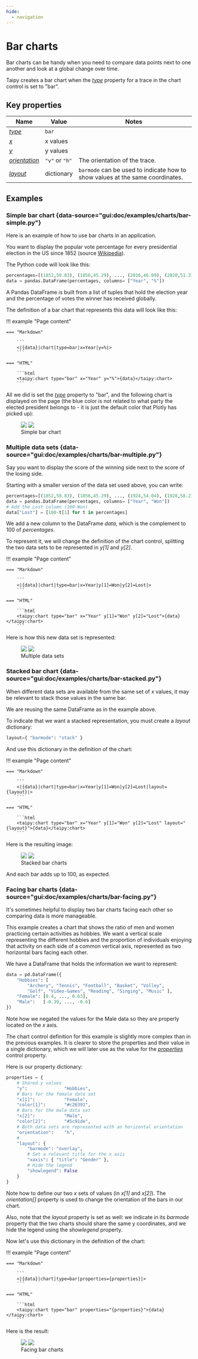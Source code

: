 ```yaml
---
hide:
  - navigation
---
```


# Bar charts

Bar charts can be handy when you need to compare data points
next to one another and look at a global change over time.

Taipy creates a bar chart when the [*type*](../chart.md#p-type) property for a trace
in the chart control is set to "bar".


## Key properties

| Name            | Value           | Notes   |
| --------------- | ------------------------- | ------------------ |
| [*type*](../chart.md#p-type)      | `bar`          |  |
| [*x*](../chart.md#p-x)            | x values           |  |
| [*y*](../chart.md#p-y)            | y values           |  |
| [*orientation*](../chart.md#p-orientation)  | `"v"` or `"h"`  | The orientation of the trace. |
| [*layout*](../chart.md#p-layout)  | dictionary  | `barmode` can be used to indicate how to show values at the same coordinates. |

## Examples

### Simple bar chart {data-source="gui:doc/examples/charts/bar-simple.py"}

Here is an example of how to use bar charts in an application.

You want to display the popular vote percentage for every presidential
election in the US since 1852 (source
[Wikipedia](https://en.wikipedia.org/wiki/List_of_United_States_presidential_elections_by_popular_vote_margin])).

The Python code will look like this:
```py
percentages=[(1852,50.83), (1856,45.29), ..., (2016,46.09), (2020,51.31)]
data = pandas.DataFrame(percentages, columns= ["Year", "%"])
```

A Pandas DataFrame is built from a list of tuples that hold the election year
and the percentage of votes the winner has received globally.

The definition of a bar chart that represents this data will look like this:

!!! example "Page content"

    === "Markdown"

        ```
        <|{data}|chart|type=bar|x=Year|y=%|>
        ```
  
    === "HTML"

        ```html
        <taipy:chart type="bar" x="Year" y="%">{data}</taipy:chart>
        ```

All we did is set the [*type*](../chart.md#p-type) property to "bar", and the
following chart is displayed on the page (the blue color is not related to what
party the elected president belongs to - it is just the default color that Plotly
has picked up):
<figure>
    <img src="../bar-simple-d.png" class="visible-dark" />
    <img src="../bar-simple-l.png" class="visible-light"/>
    <figcaption>Simple bar chart</figcaption>
</figure>

### Multiple data sets {data-source="gui:doc/examples/charts/bar-multiple.py"}

Say you want to display the score of the winning side next to the
score of the losing side.

Starting with a smaller version of the data set used above, you can write:
```py
percentages=[(1852,50.83), (1856,45.29), ..., (1924,54.04), (1928,58.21)]
data = pandas.DataFrame(percentages, columns= ["Year", "Won"])
# Add the Lost column (100-Won)
data["Lost"] = [100-t[1] for t in percentages]
```

We add a new column to the DataFrame *data*, which is the complement to 100
of *percentages*.

To represent it, we will change the definition of the chart control, splitting
the two data sets to be represented in *y[1]* and *y[2]*.

!!! example "Page content"

    === "Markdown"

        ```
        <|{data}|chart|type=bar|x=Year|y[1]=Won|y[2]=Lost|>
        ```
  
    === "HTML"

        ```html
        <taipy:chart type="bar" x="Year" y[1]="Won" y[2]="Lost">{data}</taipy:chart>
        ```


Here is how this new data set is represented:
<figure>
    <img src="../bar-multiple-d.png" class="visible-dark" />
    <img src="../bar-multiple-l.png" class="visible-light"/>
    <figcaption>Multiple data sets</figcaption>
</figure>

### Stacked bar chart {data-source="gui:doc/examples/charts/bar-stacked.py"}

When different data sets are available from the same set of *x* values, it
may be relevant to stack those values in the same bar.

We are reusing the same DataFrame as in the example above.

To indicate that we want a stacked representation, you must
create a *layout* dictionary:
```py
layout={ "barmode": "stack" }
```

And use this dictionary in the definition of the chart:

!!! example "Page content"

    === "Markdown"

        ```
        <|{data}|chart|type=bar|x=Year|y[1]=Won|y[2]=Lost|layout={layout}|>
        ```
  
    === "HTML"

        ```html
        <taipy:chart type="bar" x="Year" y[1]="Won" y[2]="Lost" layout="{layout}">{data}</taipy:chart>
        ```

Here is the resulting image:
<figure>
    <img src="../bar-stacked-d.png" class="visible-dark" />
    <img src="../bar-stacked-l.png" class="visible-light"/>
    <figcaption>Stacked bar charts</figcaption>
</figure>

And each bar adds up to 100, as expected.

### Facing bar charts {data-source="gui:doc/examples/charts/bar-facing.py"}

It's sometimes helpful to display two bar charts facing each other 
so comparing data is more manageable.

This example creates a chart that shows the ratio of men and women
practicing certain activities as hobbies. We want a vertical scale
representing the different hobbies and the proportion of individuals
enjoying that activity on each side of a common vertical axis, represented
as two horizontal bars facing each other.

We have a DataFrame that holds the information we want to represent:
```py
data = pd.DataFrame({
    "Hobbies": [
        "Archery", "Tennis", "Football", "Basket", "Volley",
        "Golf", "Video-Games", "Reading", "Singing", "Music" ],
    "Female": [0.4, ..., 0.63],
    "Male":   [-0.39, ..., -0.6]
})
```
Note how we negated the values for the Male data so they are properly
located on the *x* axis.

The chart control definition for this example is slightly more complex than
in the previous examples. It is clearer to store the properties and their
value in a single dictionary, which we will later use as the value for the
[*properties*](../chart.md#p-properties) control property.

Here is our property dictionary:
```py
properties = {
    # Shared y values
    "y":              "Hobbies",
    # Bars for the female data set
    "x[1]":           "Female",
    "color[1]":       "#c26391",
    # Bars for the male data set
    "x[2]":           "Male",
    "color[2]":       "#5c91de",
    # Both data sets are represented with an horizontal orientation
    "orientation":    "h",
    # 
    "layout": {
        "barmode": "overlay",
        # Set a relevant title for the x axis
        "xaxis": { "title": "Gender" },
        # Hide the legend
        "showlegend": False
    }
}
```
Note how to define our two *x* sets of values (in *x[1]* and *x[2]*). The
*orientation[]* property is used to change the orientation of the bars in
our chart.

Also, note that the *layout* property is set as well: we indicate in its
*barmode* property that the two charts should share the same y coordinates,
and we hide the legend using the *showlegend* property.

Now let's use this dictionary in the definition of the chart:

!!! example "Page content"

    === "Markdown"

        ```
        <|{data}|chart|type=bar|properties={properties}|>
        ```
  
    === "HTML"

        ```html
        <taipy:chart type="bar" properties="{properties}">{data}</taipy:chart>
        ```

Here is the result:
<figure>
    <img src="../bar-facing-d.png" class="visible-dark" />
    <img src="../bar-facing-l.png" class="visible-light"/>
    <figcaption>Facing bar charts</figcaption>
</figure>
